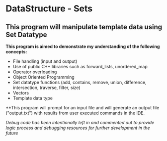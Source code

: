 # DataStructure - Sets
## This program will manipulate template data using Set Datatype

**This program is aimed to demonstrate my understanding of the following concepts:**
- File handling (input and output)
- Use of public C++ libraries such as forward_lists, unordered_map
- Operator overloading
- Object Oriented Programming
- Set datatype functions (add, contains, remove, union, difference, intersection, traverse, filter, size)
- Vectors
- Template data type

**This program will prompt for an input file and will generate an output file ("output.txt") with results from user executed commands in the IDE.

*Debug code has been intentionally left in and commented out to provide logic process and debugging resources for further development in the future*
